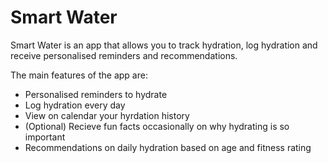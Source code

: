 # Smart Water
Smart Water is an app that allows you to track hydration, log hydration and receive personalised reminders and recommendations.

The main features of the app are:
- Personalised reminders to hydrate
- Log hydration every day
- View on calendar your hyrdation history
- (Optional) Recieve fun facts occasionally on why hydrating is so important
- Recommendations on daily hydration based on age and fitness rating
